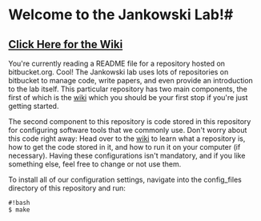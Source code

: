 # Welcome to the Jankowski Lab!#
## [Click Here for the Wiki](https://bitbucket.org/cmelab/getting-started/wiki/Home) ##

You're currently reading a README file for a repository hosted on bitbucket.org.
Cool!
The Jankowski lab uses lots of repositories on bitbucket to manage code, write papers, and even provide an introduction to the lab itself.
This particular repository has two main components, the first of which is the [wiki](https://bitbucket.org/cmelab/getting-started/wiki/Home) which you should be your first stop if you're just getting started.

The second component to this repository is code stored in this repository for configuring software tools that we commonly use.
Don't worry about this code right away: Head over to the [wiki](https://bitbucket.org/cmelab/getting-started/wiki/Home) to learn what a repository is, how to get the code stored in it, and how to run it on your computer (if necessary).
Having these configurations isn't mandatory, and if you like something else, feel free to change or not use them.

To install all of our configuration settings, navigate into the config_files directory of this repository and run:

```
#!bash
$ make
```
